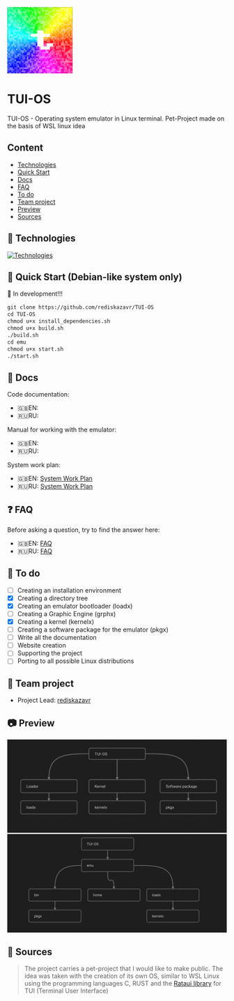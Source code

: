 <img src="https://github.com/rediskazavr/TUI-OS/blob/main/icon.jpg" width="150">

# TUI-OS
TUI-OS - Operating system emulator in Linux terminal. Pet-Project made on the basis of WSL linux idea

## Content
* [Technologies](#Technologies)
* [Quick Start](#Quick-Start-(Debian-like-system-only))
* [Docs](#Docs)
* [FAQ](#FAQ)
* [To do](#To-do)
* [Team project](#Team-project)
* [Preview](#Preview)
* [Sources](#Sources)



## 💽 Technologies
[![Technologies](https://skillicons.dev/icons?i=bash,c,rust,git,github,linux,ubuntu,md,ass=&theme=dark)](https://skillicons.dev)

## 📎 Quick Start (Debian-like system only)
🚧 In development!!!
```
git clone https://github.com/rediskazavr/TUI-OS 
cd TUI-OS
chmod u+x install_dependencies.sh 
chmod u+x build.sh 
./build.sh 
cd emu 
chmod u+x start.sh 
./start.sh
```

## 📃 Docs
Code documentation:
* 🇬🇧EN:
* 🇷🇺RU:

Manual for working with the emulator:
* 🇬🇧EN:
* 🇷🇺RU:

System work plan:
* 🇬🇧EN: [System Work Plan](https://github.com/rediskazavr/TUI-OS/blob/main/docs/SysWorkPlan_en.md)
* 🇷🇺RU: [System Work Plan](https://github.com/rediskazavr/TUI-OS/blob/main/docs/SysWorkPlan_ru.md)

## ❓ FAQ
Before asking a question, try to find the answer here:
* 🇬🇧EN: [FAQ](https://github.com/rediskazavr/TUI-OS/blob/main/docs/FAQ_en.md)
* 🇷🇺RU: [FAQ](https://github.com/rediskazavr/TUI-OS/blob/main/docs/FAQ_ru.md)

## 📝 To do 
- [ ] Creating an installation environment
- [x] Creating a directory tree
- [x] Creating an emulator bootloader (loadx)
- [ ] Creating a Graphic Engine (grphx)
- [x] Creating a kernel (kernelx)
- [ ] Creating a software package for the emulator (pkgx)
- [ ] Write all the documentation
- [ ] Website creation
- [ ] Supporting the project
- [ ] Porting to all possible Linux distributions

## 📜 Team project
* Project Lead: [rediskazavr](https://github.com/rediskazavr)

## 📷 Preview
<img src="https://github.com/rediskazavr/TUI-OS/blob/main/docs/img/preview_for_readme.jpg" width=512>
<img src="https://github.com/rediskazavr/TUI-OS/blob/main/docs/img/preview_for_readme2.jpg" width=512>

## 📌 Sources
> The project carries a pet-project that I would like to make public. The idea was taken with the creation of its own OS, similar to WSL Linux using the programming languages C, RUST and the [Rataui library](https://github.com/ratatui/ratatui) for TUI (Terminal User Interface)
